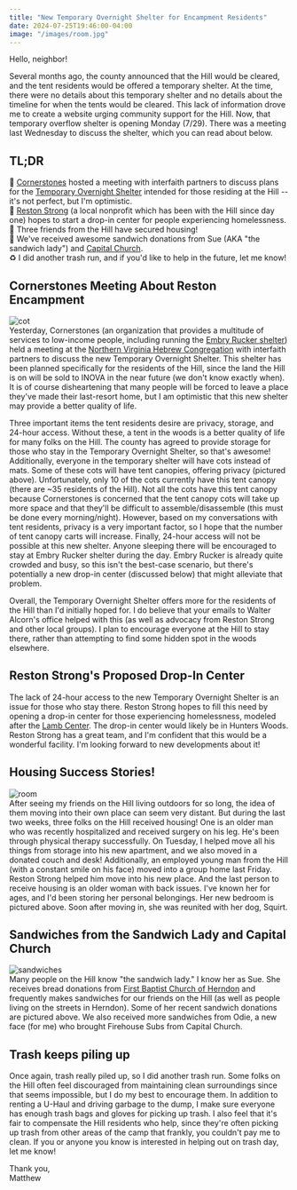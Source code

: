 ```yaml
---
title: "New Temporary Overnight Shelter for Encampment Residents"
date: 2024-07-25T19:46:00-04:00
image: "/images/room.jpg"
---
```


Hello, neighbor!

Several months ago, the county announced that the Hill would be cleared, and the tent residents would be offered a temporary shelter. At the time, there were no details about this temporary shelter and no details about the timeline for when the tents would be cleared. This lack of information drove me to create a website urging community support for the Hill. Now, that temporary overflow shelter is opening Monday (7/29). There was a meeting last Wednesday to discuss the shelter, which you can read about below.

## TL;DR
🕍 <a href="https://www.cornerstonesva.org/" target="_blank">Cornerstones</a> hosted a meeting with interfaith partners to discuss plans for the <a href="https://www.ffxnow.com/2024/07/23/just-in-temporary-homeless-shelter-to-open-in-reston-next-week/" target="_blank">Temporary Overnight Shelter</a> intended for those residing at the Hill -- it's not perfect, but I'm optimistic.  
💪 <a href="https://www.restonstrong.com/" target="_blank">Reston Strong</a> (a local nonprofit which has been with the Hill since day one) hopes to start a drop-in center for people experiencing homelessness.  
🏡 Three friends from the Hill have secured housing!  
🥪 We've received awesome sandwich donations from Sue (AKA "the sandwich lady") and <a href="https://www.capitalchurch.org/" target="_blank">Capital Church</a>.  
♻️ I did another trash run, and if you'd like to help in the future, let me know!  

## Cornerstones Meeting About Reston Encampment
![cot](/images/cot.jpg)   
Yesterday, Cornerstones (an organization that provides a multitude of services to low-income people, including running the <a href="https://www.cornerstonesva.org/services/food-financial-or-urgent-assistance/emergency-shelter/" target="_blank">Embry Rucker shelter</a>) held a meeting at the <a href="https://www.nvhcreston.org/" target="_blank">Northern Virginia Hebrew Congregation</a> with interfaith partners to discuss the new Temporary Overnight Shelter. This shelter has been planned specifically for the residents of the Hill, since the land the Hill is on will be sold to INOVA in the near future (we don't know exactly when). It is of course disheartening that many people will be forced to leave a place they've made their last-resort home, but I am optimistic that this new shelter may provide a better quality of life. 

Three important items the tent residents desire are privacy, storage, and 24-hour access. Without these, a tent in the woods is a better quality of life for many folks on the Hill. The county has agreed to provide storage for those who stay in the Temporary Overnight Shelter, so that's awesome! Additionally, everyone in the temporary shelter will have cots instead of mats. Some of these cots will have tent canopies, offering privacy (pictured above). Unfortunately, only 10 of the cots currently have this tent canopy (there are ~35 residents of the Hill). Not all the cots have this tent canopy because Cornerstones is concerned that the tent canopy cots will take up more space and that they'll be difficult to assemble/disassemble (this must be done every morning/night). However, based on my conversations with tent residents, privacy is a very important factor, so I hope that the number of tent canopy carts will increase. Finally, 24-hour access will not be possible at this new shelter. Anyone sleeping there will be encouraged to stay at Embry Rucker shelter during the day. Embry Rucker is already quite crowded and busy, so this isn't the best-case scenario, but there's potentially a new drop-in center (discussed below) that might alleviate that problem.

Overall, the Temporary Overnight Shelter offers more for the residents of the Hill than I'd initially hoped for. I do believe that your emails to Walter Alcorn's office helped with this (as well as advocacy from Reston Strong and other local groups). I plan to encourage everyone at the Hill to stay there, rather than attempting to find some hidden spot in the woods elsewhere.

## Reston Strong's Proposed Drop-In Center
The lack of 24-hour access to the new Temporary Overnight Shelter is an issue for those who stay there. Reston Strong hopes to fill this need by opening a drop-in center for those experiencing homelessness, modeled after the <a href="https://www.thelambcenter.org/" target="_blank">Lamb Center</a>. The drop-in center would likely be in Hunters Woods. Reston Strong has a great team, and I'm confident that this would be a wonderful facility. I'm looking forward to new developments about it!

## Housing Success Stories!
![room](/images/room.jpg)  
After seeing my friends on the Hill living outdoors for so long, the idea of them moving into their own place can seem very distant. But during the last two weeks, three folks on the Hill received housing! One is an older man who was recently hospitalized and received surgery on his leg. He's been through physical therapy successfully. On Tuesday, I helped move all his things from storage into his new apartment, and we also moved in a donated couch and desk! Additionally, an employed young man from the Hill (with a constant smile on his face) moved into a group home last Friday. Reston Strong helped him move into his new place. And the last person to receive housing is an older woman with back issues. I've known her for ages, and I'd been storing her personal belongings. Her new bedroom is pictured above. Soon after moving in, she was reunited with her dog, Squirt.

## Sandwiches from the Sandwich Lady and Capital Church
![sandwiches](/images/sandwiches.jpg)  
Many people on the Hill know "the sandwich lady." I know her as Sue. She receives bread donations from <a href="https://www.fbcherndon.org/" target="_blank">First Baptist Church of Herndon</a> and frequently makes sandwiches for our friends on the Hill (as well as people living on the streets in Herndon). Some of her recent sandwich donations are pictured above. We also received more sandwiches from Odie, a new face (for me) who brought Firehouse Subs from Capital Church.

## Trash keeps piling up
Once again, trash really piled up, so I did another trash run. Some folks on the Hill often feel discouraged from maintaining clean surroundings since that seems impossible, but I do my best to encourage them. In addition to renting a U-Haul and driving garbage to the dump, I make sure everyone has enough trash bags and gloves for picking up trash. I also feel that it's fair to compensate the Hill residents who help, since they're often picking up trash from other areas of the camp that frankly, you couldn't pay me to clean. If you or anyone you know is interested in helping out on trash day, let me know!

Thank you,  
Matthew